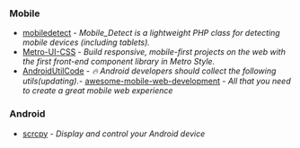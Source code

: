 ### Mobile

- [mobiledetect](https://github.com/serbanghita/Mobile-Detect) - _Mobile_Detect is a lightweight PHP class for detecting mobile devices (including tablets)._
- [Metro-UI-CSS](https://github.com/olton/Metro-UI-CSS) - _Build responsive, mobile-first projects on the web with the first front-end component library in Metro Style._
- [AndroidUtilCode](https://github.com/Blankj/AndroidUtilCode) - _🔥 Android developers should collect the following utils(updating)._- [awesome-mobile-web-development](https://github.com/myshov/awesome-mobile-web-development) - _All that you need to create a great mobile web experience_

### Android

- [scrcpy](https://github.com/Genymobile/scrcpy) - _Display and control your Android device_
